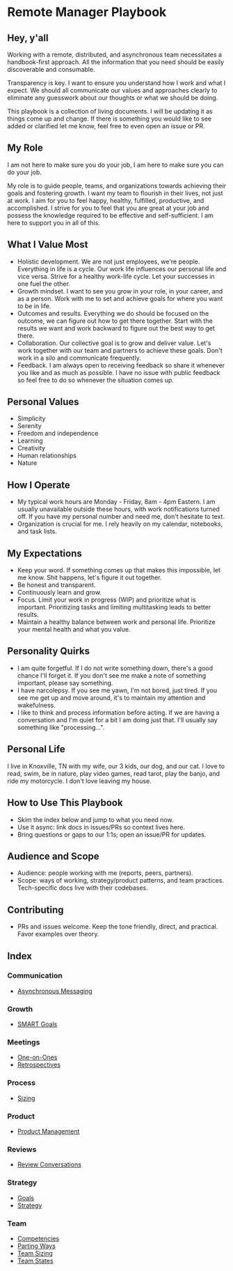 # Remote Manager Playbook

## Hey, y'all

Working with a remote, distributed, and asynchronous team necessitates a handbook-first approach. All the information that you need should be easily discoverable and consumable.

Transparency is key. I want to ensure you understand how I work and what I expect. We should all communicate our values and approaches clearly to eliminate any guesswork about our thoughts or what we should be doing.

This playbook is a collection of living documents. I will be updating it as things come up and change. If there is something you would like to see added or clarified let me know, feel free to even open an issue or PR.

## My Role

I am not here to make sure you do your job, I am here to make sure you can do your job.

My role is to guide people, teams, and organizations towards achieving their goals and fostering growth. I want my team to flourish in their lives, not just at work. I aim for you to feel happy, healthy, fulfilled, productive, and accomplished. I strive for you to feel that you are great at your job and possess the knowledge required to be effective and self-sufficient. I am here to support you in all of this.

## What I Value Most

- Holistic development. We are not just employees, we're people. Everything in life is a cycle. Our work life influences our personal life and vice versa. Strive for a healthy work-life cycle. Let your successes in one fuel the other.
- Growth mindset. I want to see you grow in your role, in your career, and as a person. Work with me to set and achieve goals for where you want to be in life.
- Outcomes and results. Everything we do should be focused on the outcome, we can figure out how to get there together. Start with the results we want and work backward to figure out the best way to get there.
- Collaboration. Our collective goal is to grow and deliver value. Let's work together with our team and partners to achieve these goals. Don't work in a silo and communicate frequently.
- Feedback. I am always open to receiving feedback so share it whenever you like and as much as possible. I have no issue with public feedback so feel free to do so whenever the situation comes up.

## Personal Values

- Simplicity
- Serenity
- Freedom and independence
- Learning
- Creativity
- Human relationships
- Nature

## How I Operate

- My typical work hours are Monday - Friday, 8am - 4pm Eastern. I am usually unavailable outside these hours, with work notifications turned off. If you have my personal number and need me, don't hesitate to text.
- Organization is crucial for me. I rely heavily on my calendar, notebooks, and task lists.

## My Expectations

- Keep your word. If something comes up that makes this impossible, let me know. Shit happens, let's figure it out together.
- Be honest and transparent.
- Continuously learn and grow.
- Focus. Limit your work in progress (WIP) and prioritize what is important. Prioritizing tasks and limiting multitasking leads to better results.
- Maintain a healthy balance between work and personal life. Prioritize your mental health and what you value.

## Personality Quirks

- I am quite forgetful. If I do not write something down, there's a good chance I'll forget it. If you don't see me make a note of something important, please say something.
- I have narcolepsy. If you see me yawn, I'm not bored, just tired. If you see me get up and move around, it's to maintain my attention and wakefulness.
- I like to think and process information before acting. If we are having a conversation and I'm quiet for a bit I am doing just that. I'll usually say something like "processing...".

## Personal Life

I live in Knoxville, TN with my wife, our 3 kids, our dog, and our cat. I love to read, swim, be in nature, play video games, read tarot, play the banjo, and ride my motorcycle. I don't love leaving my house.

## How to Use This Playbook

- Skim the index below and jump to what you need now.
- Use it async: link docs in issues/PRs so context lives here.
- Bring questions or gaps to our 1:1s; open an issue/PR for updates.

## Audience and Scope

- Audience: people working with me (reports, peers, partners).
- Scope: ways of working, strategy/product patterns, and team practices. Tech-specific docs live with their codebases.

## Contributing

- PRs and issues welcome. Keep the tone friendly, direct, and practical. Favor examples over theory.

## Index

### Communication

- [Asynchronous Messaging](communication/asynchronous-messaging.md)

### Growth

- [SMART Goals](growth/smart-goals.md)

### Meetings

- [One-on-Ones](meetings/one-on-ones.md)
- [Retrospectives](meetings/retrospectives.md)

### Process

- [Sizing](process/sizing.md)

### Product

- [Product Management](product/product-management.md)

### Reviews

- [Review Conversations](reviews/review-conversations.md)

### Strategy

- [Goals](strategy/goals.md)
- [Strategy](strategy/strategy.md)

### Team

- [Competencies](team/competencies.md)
- [Parting Ways](team/parting-ways.md)
- [Team Sizing](team/team-sizing.md)
- [Team States](team/team-states.md)
